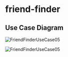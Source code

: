 # friend-finder

## Use Case Diagram
![FriendFinderUseCase05](https://user-images.githubusercontent.com/47490318/67425305-98d78b00-f58c-11e9-9b72-4964dbd861bc.png)


![FriendFinderUseCase05](https://user-images.githubusercontent.com/47490318/67425882-c07b2300-f58d-11e9-8955-779f2c9daa61.png)
